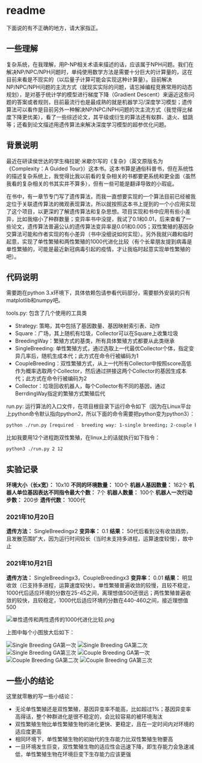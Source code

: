 # readme

下面说的有不正确的地方，请大家指正。

## 一些理解

复杂系统，在我理解，用P-NP相关术语来描述的话，应该属于NPH问题。我们在解决NP/NPC/NPH问题时，单纯使用数学方法是需要十分巨大的计算量的，这在目前来看是不现实的（以后量子计算可能会实现这种计算量）。目前解决NP/NPC/NPH问题的主流方式（就现实实际的问题，请忘掉编程竞赛常用的动态规划），是对基于统计学的模型进行梯度下降（Gradient Descent）来逼近这些问题的答案或者规则，目前最流行也是最成熟的就是机器学习/深度学习模型；遗传算法可以看作是目前另外一种解决NP/NPC/NPH问题的次主流方式（我觉得比梯度下降更优美），看了一些综述论文，其平级或衍生的算法还有蚁群、退火、蛙跳等；还看到论文描述用遗传算法来解决深度学习模型的超参优化问题。

## 背景说明

最近在研读侯世达的学生梅拉妮·米歇尔写的《复杂》（英文原版名为《Complexity：A Guided Tour》）这本书。这本书算是通俗科普书，但在系统性的描述复杂系统上，我觉得比我以前看的复杂相关的书都要更系统和更全面（虽然我看的复杂相关的书其实并不算多），但有一些可能是翻译导致的小瑕疵。

在书中，有一章节专门写了遗传算法，而我一直想要实现的一个算法目前已经被我定位于关联遗传算法的微观表现算法，所以就按照这本书上提到的一个小应用实现了这个项目，以更深的了解遗传算法和复杂思想。项目实现和书中应用有些小差异，比如我缩小了种群数量；变异率书中没提，我试了0.1和0.01，后来查看了一些论文，遗传算法普遍公认的遗传算法变异率是0.01和0.005；双性繁殖的基因杂交算法可能和作者实现的有小差异（书中没细说如何实现）。另外我就兴趣和临时起意，实现了单性繁殖和两性繁殖的1000代进化比较（有个长辈朋友提到病毒是单性繁殖的，可能是最近新冠病毒引起的疫情，才让我临时起意实现单性繁殖的吧）。

## 代码说明

需要跑在python 3.x环境下，具体依赖包请参看代码部分，需要额外安装的只有matplotlib和numpy吧。

tools.py: 包含了几个使用的工具类

- Strategy: 策略，其中包括了基因数量、基因映射索引表、动作
- Square：广场，其上随机有垃圾，Collector可以在Square上收集垃圾
- BreedingWay：繁殖方式的基类，所有具体繁殖方式都要从此类继承
- SingleBreeding: 单性繁殖方式，通过选取上一代最优Collector个体，指定变异几率后，随机生成本代；此方式在命令行被编码为1
- CoupleBreeding：双性繁殖方式，从上一代所有Collector中按照score高低作为概率选取两个Collector，然后通过拼接这两个Collector的基因生成本代；此方式在命令行被编码为2
- Collector：垃圾回收机器人，每个Collector有不同的基因，通过BerrdingWay指定的繁殖方式繁殖后代

run.py: 运行算法的入口文件，在项目根目录下运行命令如下（因为在Linux平台上python命令默认指向python2，所以下面的命令需要把python变为python3）：

```bash
python ./run.py [required - breeding way: 1-single breeding; 2-couple breeding] [optional - processor number, default: 8]
```

比如我要用12个进程跑双性繁殖，在linux上的话就执行如下指令：

```bash
python3 ./run.py 2 12
```

## 实验记录

**环境大小（长x宽）：** 10x10
**不同的环境数量：** 100个
**机器人基因数量：** 162个
**机器人单位基因表达不同指令最大个数：** 7个
**机器人数量：** 100个
**机器人一次行动步数：** 200步
**遗传代数：** 1000代

### 2021年10月20日

**遗传方法：** SingleBreedingx2
**变异率：** 0.1
**结果：** 50代后看到没有收敛趋势，且发散范围扩大，因为运行时间较长（当时未支持多进程，运算速度较慢），故中止

### 2021年10月21日

**遗传方法：** SingleBreedingx3，CoupleBreedingx3
**变异率：** 0.01
**结果：** 明显收敛（已支持多进程，运算速度较快）。单性繁殖普遍收敛的较慢，且较不稳定，1000代后适应环境的分数在25-45之间，离理想值500还很远；两性繁殖普遍收敛的较快，且较稳定，1000代后适应环境的分数在440-460之间，接近理想值500

![单性遗传和两性遗传的1000代进化比较.png](./img/单性遗传和两性遗传的1000代进化比较.png)

上图中每个小图放大后如下：

![Single Breeding GA第一次](./img/ga_single_breeding_01.png)
![Single Breeding GA第二次](./img/ga_single_breeding_02.png)
![Single Breeding GA第三次](./img/ga_single_breeding_03.png)
![Couple Breeding GA第一次](./img/ga_couple_breeding_01.png)
![Couple Breeding GA第二次](./img/ga_couple_breeding_01.png)
![Couple Breeding GA第三次](./img/ga_couple_breeding_01.png)

## 一些小的结论

这里就零散的写一些小结论：

- 无论单性繁殖还是双性繁殖，基因异变率不能高，比如超过1%；基因异变率高得话，整个种群进化是很不稳定的，会比较容易的被环境淘汰
- 双性繁殖生物比单性繁殖生物的进化更快、更稳定，且在一定时间内对环境的适应度更高
- 相同环境下，单性繁殖生物的初始代的生存能力比双性繁殖生物要高
- 一旦环境发生巨变，双性繁殖生物的适应性会迅速下降，即生存能力会急速减低，单性繁殖生物在环境巨变下生存能力应该更强
